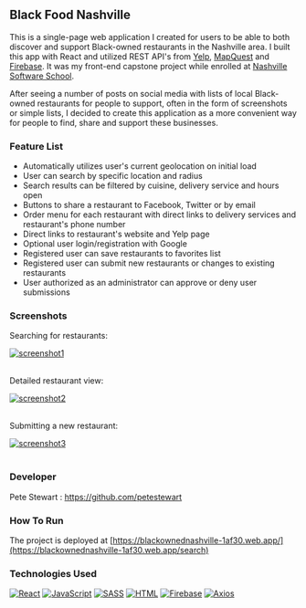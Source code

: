 ## Black Food Nashville

This is a single-page web application I created for users to be able to both discover and support Black-owned restaurants in the Nashville area. I built this app with React and utilized REST API's from [Yelp](https://www.yelp.com/fusion), [MapQuest](https://developer.mapquest.com/) and [Firebase](https://firebase.google.com/). It was my front-end capstone project while enrolled at [Nashville Software School](http://nashvillesoftwareschool.com/).

After seeing a number of posts on social media with lists of local Black-owned restaurants for people to support, often in the form of screenshots or simple lists, I decided to create this application as a more convenient way for people to find, share and support these businesses. 

### Feature List
* Automatically utilizes user's current geolocation on initial load
* User can search by specific location and radius
* Search results can be filtered by cuisine, delivery service and hours open
* Buttons to share a restaurant to Facebook, Twitter or by email
* Order menu for each restaurant with direct links to delivery services and restaurant's phone number
* Direct links to restaurant's website and Yelp page
* Optional user login/registration with Google
* Registered user can save restaurants to favorites list
* Registered user can submit new restaurants or changes to existing restaurants
* User authorized as an administrator can approve or deny user submissions

### Screenshots

Searching for restaurants:

[![screenshot1](https://media.giphy.com/media/JS5IcgsmNLNIJm6bj8/giphy.gif)](#)  
<br>
   
Detailed restaurant view:

[![screenshot2](https://media.giphy.com/media/n30bSFEqMeJU9kPvuC/giphy.gif)](#)  
<br>
  
Submitting a new restaurant:

[![screenshot3](https://media.giphy.com/media/gpmFTuBihAhZ62xQi4/giphy.gif)](#)  
<br>
  
### Developer
Pete Stewart : https://github.com/petestewart

### How To Run
The project is deployed at [https://blackownednashville-1af30.web.app/](https://blackownednashville-1af30.web.app/search)

### Technologies Used
[![React](https://img.shields.io/badge/-React-2c9fcc?style=flat-square)](#) [![JavaScript](https://img.shields.io/badge/-JavaScript-2c9fcc?style=flat-square)](#) [![SASS](https://img.shields.io/badge/-SASS-2c9fcc?style=flat-square)](#) [![HTML](https://img.shields.io/badge/-HTML-2c9fcc?style=flat-square)](#) [![Firebase](https://img.shields.io/badge/-Firebase-2c9fcc?style=flat-square)](#) [![Axios](https://img.shields.io/badge/-Axios-2c9fcc?style=flat-square)](#)
